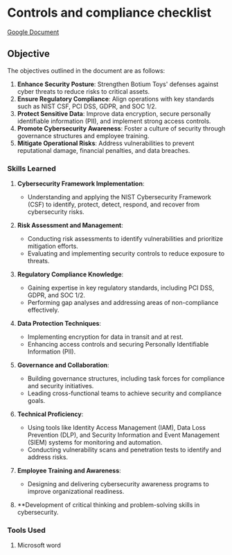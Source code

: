 # Controls and compliance checklist 

<a href="http://docs.google.com/document/d/1DURRgH-OB7h9z0TQXE4d9blGVWhxHHtdMjVqP7mBukA/edit?usp=sharing" target="_blank">Google Document</a>

## Objective

The objectives outlined in the document are as follows:

1. **Enhance Security Posture**: Strengthen Botium Toys' defenses against cyber threats to reduce risks to critical assets.
2. **Ensure Regulatory Compliance**: Align operations with key standards such as NIST CSF, PCI DSS, GDPR, and SOC 1/2.
3. **Protect Sensitive Data**: Improve data encryption, secure personally identifiable information (PII), and implement strong access controls.
4. **Promote Cybersecurity Awareness**: Foster a culture of security through governance structures and employee training.
5. **Mitigate Operational Risks**: Address vulnerabilities to prevent reputational damage, financial penalties, and data breaches. 



### Skills Learned


1. **Cybersecurity Framework Implementation**:  
   - Understanding and applying the NIST Cybersecurity Framework (CSF) to identify, protect, detect, respond, and recover from cybersecurity risks.  

2. **Risk Assessment and Management**:  
   - Conducting risk assessments to identify vulnerabilities and prioritize mitigation efforts.  
   - Evaluating and implementing security controls to reduce exposure to threats.  

3. **Regulatory Compliance Knowledge**:  
   - Gaining expertise in key regulatory standards, including PCI DSS, GDPR, and SOC 1/2.  
   - Performing gap analyses and addressing areas of non-compliance effectively.  

4. **Data Protection Techniques**:  
   - Implementing encryption for data in transit and at rest.  
   - Enhancing access controls and securing Personally Identifiable Information (PII).  

5. **Governance and Collaboration**:  
   - Building governance structures, including task forces for compliance and security initiatives.  
   - Leading cross-functional teams to achieve security and compliance goals.  

6. **Technical Proficiency**:  
   - Using tools like Identity Access Management (IAM), Data Loss Prevention (DLP), and Security Information and Event Management (SIEM) systems for monitoring and automation.  
   - Conducting vulnerability scans and penetration tests to identify and address risks.  

7. **Employee Training and Awareness**:  
   - Designing and delivering cybersecurity awareness programs to improve organizational readiness.

8. **Development of critical thinking and problem-solving skills in cybersecurity.



### Tools Used

1. Microsoft word 


